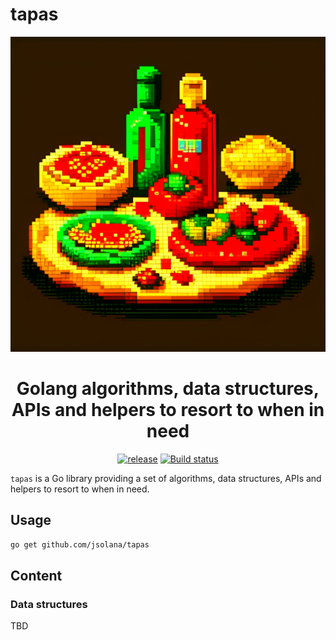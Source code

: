 # tapas

<p align="center"><img src="logo.png" alt="atelier logo"/></p>
<h1 align="center">Golang algorithms, data structures, APIs and helpers to resort to when in need</h3>
<p align="center">
    <a href="https://github.com/jsolana/tapas/releases"><img src="https://img.shields.io/github/release/jsolana/tapas.svg" alt="release"></a>
    <a href="https://github.com/jsolana/tapas/actions/workflows/build.yml"><img src="https://github.com/jsolana/tapas/actions/workflows/build.yml/badge.svg" alt="Build status"></a>
</p>

`tapas` is a Go library providing a set of algorithms, data structures, APIs and helpers to resort to when in need.

## Usage

```bash
go get github.com/jsolana/tapas
```

## Content

### Data structures

TBD
